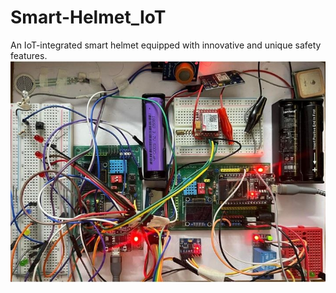 # Smart-Helmet_IoT
 An IoT-integrated smart helmet equipped with innovative and unique safety features.
 ![Screenshot](prototype.JPG)
